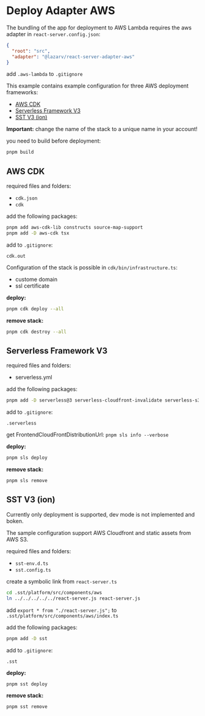 # Deploy Adapter AWS

The bundling of the app for deployment to AWS Lambda requires the aws adapter in `react-server.config.json`:

```json
{
  "root": "src",
  "adapter": "@lazarv/react-server-adapter-aws"
}
```

add `.aws-lambda` to `.gitignore`

This example contains example configuration for three AWS deployment frameworks:
* [AWS CDK](#aws-cdk)
* [Serverless Framework V3](#serverless-framework-v3)
* [SST V3 (ion)](#sst-v3-ion)

**Important:** change the name of the stack to a unique name in your account!

you need to build before deployment:
```sh
pnpm build
```

## AWS CDK

required files and folders:
* `cdk.json`
* `cdk`

add the following packages:
```sh
pnpm add aws-cdk-lib constructs source-map-support
pnpm add -D aws-cdk tsx
```

add to `.gitignore`:
```
cdk.out
```

Configuration of the stack is possible in `cdk/bin/infrastructure.ts`:
* custome domain
* ssl certificate

**deploy:**
```sh
pnpm cdk deploy --all
```

**remove stack:**
```sh
pnpm cdk destroy --all
```

## Serverless Framework V3

required files and folders:
* serverless.yml

add the following packages:
```sh
pnpm add -D serverless@3 serverless-cloudfront-invalidate serverless-s3-sync
```

add to `.gitignore`:
```
.serverless
```

get FrontendCloudFrontDistributionUrl:
`pnpm sls info --verbose`

**deploy:**
```sh
pnpm sls deploy
```

**remove stack:**
```sh
pnpm sls remove
```

## SST V3 (ion)

Currently only deployment is supported, dev mode is not implemented and boken.

The sample configuration support AWS Cloudfront and static assets from AWS S3.

required files and folders:
* `sst-env.d.ts`
* `sst.config.ts`

create a symbolic link from `react-server.ts`
```sh
cd .sst/platform/src/components/aws
ln ../../../../../react-server.js react-server.js
```

add `export * from "./react-server.js";` to `.sst/platform/src/components/aws/index.ts`

add the following packages:
```sh
pnpm add -D sst
```

add to `.gitignore`:
```
.sst
```

**deploy:**
```sh
pnpm sst deploy
```

**remove stack:**
```sh
pnpm sst remove
```